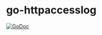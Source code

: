 # go-httpaccesslog
[![GoDoc](https://godoc.org/github.com/JaderDias/go-httpaccesslog?status.svg)](https://godoc.org/github.com/JaderDias/go-httpaccesslog)
